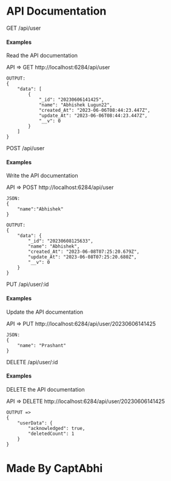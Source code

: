 # API Documentation


GET     /api/user

<h4>Examples </h4> Read the API documentation
<p>
    API => GET http://localhost:6284/api/user

    OUTPUT:
    {
        "data": [
            {
                "_id": "20230606141425",
                "name": "Abhishek Lugun22",
                "created_At": "2023-06-06T08:44:23.447Z",
                "update_At": "2023-06-06T08:44:23.447Z",
                "__v": 0
            }
        ]
    }
</p>

POST    /api/user

<h4>Examples </h4> Write the API documentation
<p>
    API => POST http://localhost:6284/api/user

    JSON:
    {
        "name":"Abhishek"
    }

    OUTPUT:
    {
        "data": {
            "_id": "20230608125633",
            "name": "Abhishek",
            "created_At": "2023-06-08T07:25:20.679Z",
            "update_At": "2023-06-08T07:25:20.680Z",
            "__v": 0
        }
    }
</p>

PUT     /api/user/:id

<h4>Examples </h4> Update the API documentation
<p>
    API => PUT http://localhost:6284/api/user/20230606141425

    JSON:
    {
        "name": "Prashant"
    }
</p>

DELETE  /api/user/:id

<h4>Examples </h4> DELETE the API documentation
<p>
    API => DELETE http://localhost:6284/api/user/20230606141425

    OUTPUT =>
    {
        "userData": {
            "acknowledged": true,
            "deletedCount": 1
        }
    }
</p>

# Made By CaptAbhi